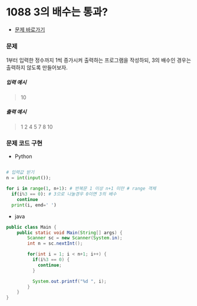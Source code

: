 # 1088 3의 배수는 통과?
- [문제 바로가기](https://codeup.kr/problem.php?id=1088)

### 문제
1부터 입력한 정수까지 1씩 증가시켜 출력하는 프로그램을 작성하되,
3의 배수인 경우는 출력하지 않도록 만들어보자.
##### 입력 예시
> 10
##### 출력 예시
> 1 2 4 5 7 8 10

### 문제 코드 구현
- Python
```python

# 입력값 받기
n = int(input());

for i in range(1, n+1): # 반복문 1 이상 n+1 미만 # range 객체
  if(i%3 == 0): # 3으로 나눌경우 0이면 3의 배수
    continue
  print(i, end=' ')

```
- java
```java
public class Main {
    public static void Main(String[] args) {
        Scanner sc = new Scanner(System.in);
        int n = sc.nextInt();

        for(int i = 1; i < n+1; i++) {
          if(i%3 == 0) {
            continue;
          }

          System.out.printf("%d ", i);
        }
    }
}
```
